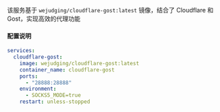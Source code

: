 该服务基于 `wejudging/cloudflare-gost:latest` 镜像，结合了 Cloudflare 和 Gost，实现高效的代理功能

#### 配置说明
```yaml
services:
  cloudflare-gost:
    image: wejudging/cloudflare-gost:latest
    container_name: cloudflare-gost
    ports:
      - "28888:28888"
    environment:
      - SOCKS5_MODE=true
    restart: unless-stopped